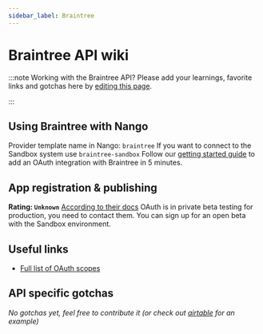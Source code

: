 ```yaml
---
sidebar_label: Braintree
---
```


# Braintree API wiki

:::note Working with the Braintree API?
Please add your learnings, favorite links and gotchas here by [editing this page](https://github.com/nangohq/nango/tree/master/docs/docs/providers/braintree.md).

:::

## Using Braintree with Nango

Provider template name in Nango: `braintree`
If you want to connect to the Sandbox system use `braintree-sandbox`
Follow our [getting started guide](../reference/guide.md) to add an OAuth integration with Braintree in 5 minutes.

## App registration & publishing

**Rating: `Unknown`**
[According to their docs](https://developer.paypal.com/braintree/docs/guides/extend/oauth/overview) OAuth is in private beta testing for production, you need to contact them. You can sign up for an open beta with the Sandbox environment.

## Useful links

-   [Full list of OAuth scopes](https://developer.paypal.com/braintree/docs/guides/extend/oauth/reference#resource-oriented-oauth-scopes)

## API specific gotchas

_No gotchas yet, feel free to contribute it (or check out [airtable](airtable.md) for an example)_
